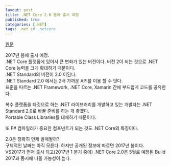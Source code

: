 ```yaml
---
layout: post
title: .NET Core 2.0 봄에 출시 예정
published: true
categories: [.NET]
tags: .net c# .netcore
---
```

[원문](https://www.infoq.com/news/2016/12/netcore2-spring2017)  

2017년 봄에 출시 예정.   
.NET Core 플랫폼에 있어서 큰 변화가 있는 버전이다. 버전 2이 되는 것으로 .NET Core 능력을 크게 확대하기 때문이다.  
.NET Standard의 버전이 2.0 이된다.    
.NET Standard 2.0 에서는 2배 가까운 API를 이용 할 수 잇다.  
표준을 따르는 .NET Framework, .NET Core, Xamarin 간에 부드럽게 코드를 공유한다.  
  
복수 플랫폼을 타깃으로 하는 .NET 라이브러리를 개발하고 있는 개발자는 .NET Standard 2.0로 바꿀 준비를 하는 게 좋겠다.   
Portable Class Libraries를 대체하기 때문이다.  
    
또 F# 컴파일러가 중요한 컴포넌트가 되는 것도 .NET Core의 특징이다.  
  
2.0은 정확히 언제 발매될까?  
구체적인 날짜는 아직 모른다. 하지만 공개된 정보에 따르면 2017년 봄이다.  
VS2017가 먼저 출시 되고(2017년 1 분기 중에) .NET Core 2.0은 5월로 예정된 Build 2017과 동시에 나올 가능성이 높다.  
  
  
  



